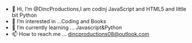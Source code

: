 - 👋 Hi, I’m @DincProductions,I am codinj JavaScript and HTML5 and little bit Python
- 👀 I’m interested in ...Coding and Books
- 🌱 I’m currently learning ... Javascript&Python
- 📫 How to reach me ... dincproductions08@outlook.com 

<!---
DincProductions/DincProductions is a ✨ special ✨ repository because its `README.md` (this file) appears on your GitHub profile.
You can click the Preview link to take a look at your changes.
--->

